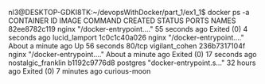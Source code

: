 <!-- The container curious-moon is to follow along the book of the same name -->
nl3@DESKTOP-GDKI8TK:~/devopsWithDocker/part_1/ex1_1$ docker ps -a
CONTAINER ID   IMAGE      COMMAND                  CREATED              STATUS                      PORTS     NAMES
82ee8782c119   nginx      "/docker-entrypoint.…"   55 seconds ago       Exited (0) 4 seconds ago              lucid_lamport
1c0c1c40a026   nginx      "/docker-entrypoint.…"   About a minute ago   Up 56 seconds               80/tcp    vigilant_cohen
236b7317104f   nginx      "/docker-entrypoint.…"   About a minute ago   Exited (0) 17 seconds ago             nostalgic_franklin
b1192c9776d8   postgres   "docker-entrypoint.s…"   32 hours ago         Exited (0) 7 minutes ago              curious-moon